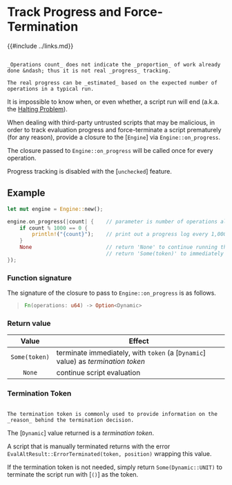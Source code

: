 Track Progress and Force-Termination
====================================

{{#include ../links.md}}

```admonish info.side "Operations count vs. progress"

_Operations count_ does not indicate the _proportion_ of work already done &ndash; thus it is not real _progress_ tracking.

The real progress can be _estimated_ based on the expected number of operations in a typical run.
```

It is impossible to know when, or even whether, a script run will end
(a.k.a. the [Halting Problem](http://en.wikipedia.org/wiki/Halting_problem)).

When dealing with third-party untrusted scripts that may be malicious, in order to track evaluation
progress and force-terminate a script prematurely (for any reason), provide a closure to the
[`Engine`] via `Engine::on_progress`.

The closure passed to `Engine::on_progress` will be called once for every operation.

Progress tracking is disabled with the [`unchecked`] feature.


Example
-------

```rust
let mut engine = Engine::new();

engine.on_progress(|count| {    // parameter is number of operations already performed
    if count % 1000 == 0 {
        println!("{count}");    // print out a progress log every 1,000 operations
    }
    None                        // return 'None' to continue running the script
                                // return 'Some(token)' to immediately terminate the script
});
```


### Function signature

The signature of the closure to pass to `Engine::on_progress` is as follows.

> ```rust
> Fn(operations: u64) -> Option<Dynamic>
> ```

### Return value

|     Value     | Effect                                                                           |
| :-----------: | -------------------------------------------------------------------------------- |
| `Some(token)` | terminate immediately, with `token` (a [`Dynamic`] value) as _termination token_ |
|    `None`     | continue script evaluation                                                       |

### Termination Token

```admonish info.side "Token"

The termination token is commonly used to provide information on the _reason_ behind the termination decision.
```

The [`Dynamic`] value returned is a _termination token_.

A script that is manually terminated returns with the error `EvalAltResult::ErrorTerminated(token, position)`
wrapping this value.

If the termination token is not needed, simply return `Some(Dynamic::UNIT)` to terminate the script
run with [`()`] as the token.

